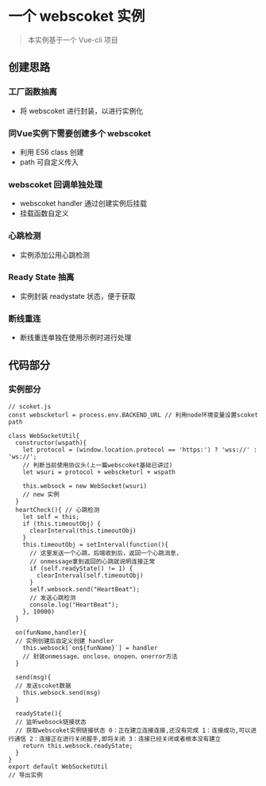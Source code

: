 # 一个 webscoket 实例

> 本实例基于一个 Vue-cli 项目

## 创建思路
### 工厂函数抽离
* 将 webscoket 进行封装，以进行实例化

### 同Vue实例下需要创建多个 webscoket 
* 利用 ES6 class 创建
* path 可自定义传入

### webscoket 回调单独处理
* webscoket handler 通过创建实例后挂载
* 挂载函数自定义

### 心跳检测
* 实例添加公用心跳检测

### Ready State 抽离
* 实例封装 readystate 状态，便于获取

### 断线重连
* 断线重连单独在使用示例时进行处理

## 代码部分
### 实例部分

```
// scoket.js
const webscketurl = process.env.BACKEND_URL // 利用node环境变量设置scoket path

class WebSocketUtil{
  constructor(wspath){
    let protocol = (window.location.protocol == 'https:') ? 'wss://' : 'ws://';
    // 判断当前使用协议头(上一篇webscoket基础已讲过)
    let wsuri = protocol + webscketurl + wspath
    
    this.websock = new WebSocket(wsuri)
    // new 实例
  }
  heartCheck(){ // 心跳检测
    let self = this;
    if (this.timeoutObj) {
      clearInterval(this.timeoutObj)
    }
    this.timeoutObj = setInterval(function(){
      // 这里发送一个心跳，后端收到后，返回一个心跳消息，
      // onmessage拿到返回的心跳就说明连接正常
      if (self.readyState() != 1) {
        clearInterval(self.timeoutObj)
      }
      self.websock.send("HeartBeat");
      // 发送心跳检测
      console.log("HeartBeat");
    }, 10000)
  }
  
  on(funName,handler){
  // 实例创建后自定义创建 handler
    this.websock[`on${funName}`] = handler
    // 封装onmessage、onclose、onopen、onerror方法
  }
 
  send(msg){
  // 发送scoket数据
    this.websock.send(msg)
  }
  
  readyState(){
  // 监听websock链接状态
  // 获取webscoket实例链接状态 0：正在建立连接连接,还没有完成 1：连接成功,可以进行通信 2：连接正在进行关闭握手,即将关闭 3：连接已经关闭或者根本没有建立
    return this.websock.readyState;
  }
}
export default WebSocketUtil
// 导出实例
``` 
